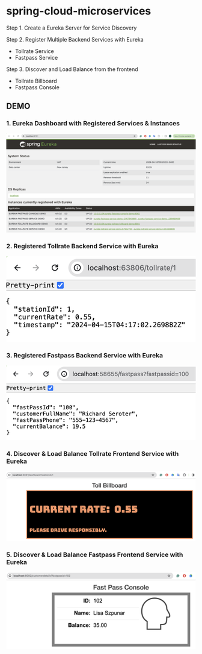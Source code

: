# spring-cloud-microservices

Step 1. Create a Eureka Server for Service Discovery

Step 2. Register Multiple Backend Services with Eureka
- Tollrate Service
- Fastpass Service

Step 3. Discover and Load Balance from the frontend
- Tollrate Billboard
- Fastpass Console

## DEMO
### 1. Eureka Dashboard with Registered Services & Instances
<img src="images/1.png">

### 2. Registered Tollrate Backend Service with Eureka
<img src="images/2.png">

### 3. Registered Fastpass Backend Service with Eureka
<img src="images/3.png">

### 4. Discover & Load Balance Tollrate Frontend Service with Eureka
<img src="images/4.png">

### 5. Discover & Load Balance Fastpass Frontend Service with Eureka
<img src="images/5.png">




